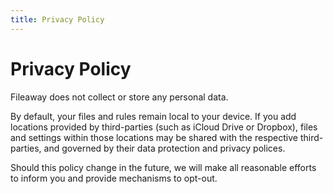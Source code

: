 ```yaml
---
title: Privacy Policy
---
```


# Privacy Policy

Fileaway does not collect or store any personal data.

By default, your files and rules remain local to your device. If you add locations provided by third-parties (such as iCloud Drive or Dropbox), files and settings within those locations may be shared with the respective third-parties, and governed by their data protection and privacy polices.

Should this policy change in the future, we will make all reasonable efforts to inform you and provide mechanisms to opt-out.
